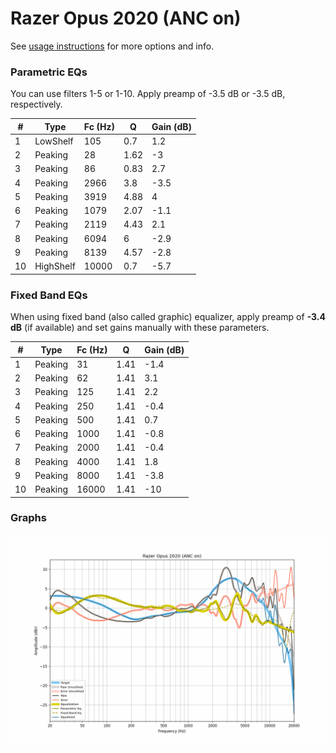# Razer Opus 2020 (ANC on)
See [usage instructions](https://github.com/jaakkopasanen/AutoEq#usage) for more options and info.

### Parametric EQs
You can use filters 1-5 or 1-10. Apply preamp of -3.5 dB or -3.5 dB, respectively.

|   # | Type      |   Fc (Hz) |    Q |   Gain (dB) |
|-----|-----------|-----------|------|-------------|
|   1 | LowShelf  |       105 | 0.7  |         1.2 |
|   2 | Peaking   |        28 | 1.62 |        -3   |
|   3 | Peaking   |        86 | 0.83 |         2.7 |
|   4 | Peaking   |      2966 | 3.8  |        -3.5 |
|   5 | Peaking   |      3919 | 4.88 |         4   |
|   6 | Peaking   |      1079 | 2.07 |        -1.1 |
|   7 | Peaking   |      2119 | 4.43 |         2.1 |
|   8 | Peaking   |      6094 | 6    |        -2.9 |
|   9 | Peaking   |      8139 | 4.57 |        -2.8 |
|  10 | HighShelf |     10000 | 0.7  |        -5.7 |

### Fixed Band EQs
When using fixed band (also called graphic) equalizer, apply preamp of **-3.4 dB** (if available) and set gains manually with these parameters.

|   # | Type    |   Fc (Hz) |    Q |   Gain (dB) |
|-----|---------|-----------|------|-------------|
|   1 | Peaking |        31 | 1.41 |        -1.4 |
|   2 | Peaking |        62 | 1.41 |         3.1 |
|   3 | Peaking |       125 | 1.41 |         2.2 |
|   4 | Peaking |       250 | 1.41 |        -0.4 |
|   5 | Peaking |       500 | 1.41 |         0.7 |
|   6 | Peaking |      1000 | 1.41 |        -0.8 |
|   7 | Peaking |      2000 | 1.41 |        -0.4 |
|   8 | Peaking |      4000 | 1.41 |         1.8 |
|   9 | Peaking |      8000 | 1.41 |        -3.8 |
|  10 | Peaking |     16000 | 1.41 |       -10   |

### Graphs
![](./Razer%20Opus%202020%20(ANC%20on).png)
